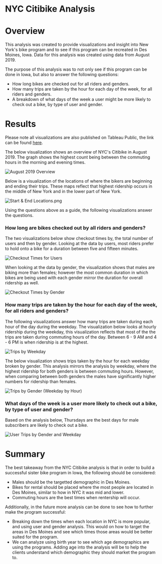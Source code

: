 # NYC Citibike Analysis

# Overview
This analysis was created to provide visualizations and insight into New York's bike program and to see if this program can be recreated in Des Moines, Iowa. Data for this analysis was created using data from August 2019.

The purpose of this analysis was to not only see if this program can be done in Iowa, but also to answer the following questions:
* How long bikes are checked out for all riders and genders.
* How many trips are taken by the hour for each day of the week, for all riders and genders.
* A breakdown of what days of the week a user might be more likely to check out a bike, by type of user and gender.

# Results
Please note all visualizations are also published on Tableau Public, the link can be found [here](https://public.tableau.com/app/profile/ekta4172/viz/nyc_citibike/NYCCitibikeAnalysis?publish=yes).

The below visualization shows an overview of NYC's Citibike in August 2019. The graph shows the highest count being between the commuting hours in the morning and evening times.

![August 2019 Overview](images/201908_overview.png)

Below is a visualization of the locations of where the bikers are beginning and ending their trips. These maps reflect that highest ridership occurs in the middle of New York and in the lower part of New York.

![Start & End Locations.png](images/startEnd_locations.png)

Using the questions above as a guide, the following visualizations answer the questions.

### How long are bikes checked out by all riders and genders?

The two visualizations below show checkout times by, the total number of users and then by gender. Looking at the data by users, most riders prefer to hold onto a bike for a duration between five and fifteen minutes.

![Checkout Times for Users](images/checkoutTimes_Users.png)

 When looking at the data by gender, the visualization shows that males are biking more than females; however the most common duration in which bikes are being used with each gender mirror the duration for overall ridership as well.

![Checkout Times by Gender](images/checkoutTimes_Gender.png)

### How many trips are taken by the hour for each day of the week, for all riders and genders?

The following visualizations answer how many trips are taken during each hour of the day during the weekday. The visualization below looks at hourly ridership during the weekday, this visualization reflects that most of the the trips are taken during commuting hours of the day. Between 6 - 9 AM and 4 - 6 PM is when ridership is at the highest.

![Trips by Weekday](images/trips_weekday.png)

The below visualization shows trips taken by the hour for each weekday broken by gender. This analysis mirrors the analysis by weekday, where the highest ridership for both genders is between commuting hours. However, when comparing between both genders the males have significantly higher numbers for ridership than females.

![Trips by Gender (Weekday by Hour)](images/trips_gender.png)

### What days of the week is a user more likely to check out a bike, by type of user and gender?

Based on the analysis below, Thursdays are the best days for male subscribers are likely to check out a bike. 

![User Trips by Gender and Weekday](images/userTrips_Gender.png)

# Summary

The best takeaway from the NYC Citibike analysis is that in order to build a successful sister bike program in Iowa, the following should be considered:
* Males should be the targetted demographic in Des Moines.
* Bikes for rental should be placed where the most people are located in Des Moines, similar to how in NYC it was mid and lower.
* Commuting hours are the best times when rentership will occur.

Additionally, in the future more analysis can be done to see how to further make the program successful:
* Breaking down the times when each location in NYC is more popular, and using user and gender analysis. This would on how to target the areas in Des Moines and see which times those areas would be better suited for the program.
* We can analyze using birth year to see which age demographics are using the programs. Adding age into the analysis will be to help the clients understand which demographic they should market the program to.
